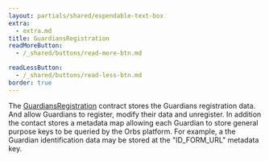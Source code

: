 ```yaml
---
layout: partials/shared/expendable-text-box
extra:
  - extra.md
title: GuardiansRegistration
readMoreButton:
  - /_shared/buttons/read-more-btn.md

readLessButton:
  - /_shared/buttons/read-less-btn.md
border: true
---
```


The [GuardiansRegistration](https://etherscan.io/0xce97f8c79228c53b8b9ad86800a493d1e7e5d1e3) contract stores the Guardians registration data. And allow Guardians to register, modify their data and unregister. In addition the contact stores a metadata map allowing each Guardian to store general purpose keys to be queried by the Orbs platform. For example, a  the Guardian identification data may be stored at the "ID_FORM_URL" metadata key.
